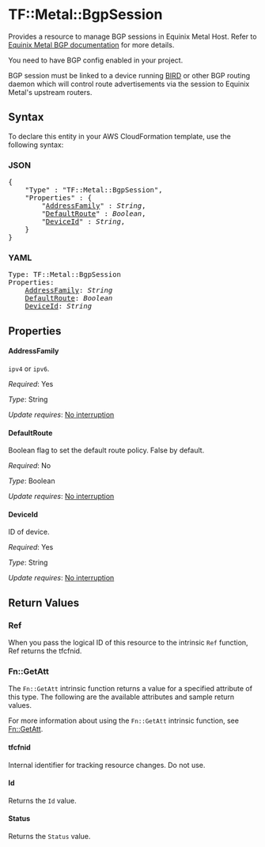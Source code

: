 # TF::Metal::BgpSession

Provides a resource to manage BGP sessions in Equinix Metal Host. Refer to [Equinix Metal BGP documentation](https://metal.equinix.com/developers/docs/networking/local-global-bgp/) for more details.

You need to have BGP config enabled in your project.

BGP session must be linked to a device running [BIRD](https://bird.network.cz) or other BGP routing daemon which will control route advertisements via the session to Equinix Metal's upstream routers.

## Syntax

To declare this entity in your AWS CloudFormation template, use the following syntax:

### JSON

<pre>
{
    "Type" : "TF::Metal::BgpSession",
    "Properties" : {
        "<a href="#addressfamily" title="AddressFamily">AddressFamily</a>" : <i>String</i>,
        "<a href="#defaultroute" title="DefaultRoute">DefaultRoute</a>" : <i>Boolean</i>,
        "<a href="#deviceid" title="DeviceId">DeviceId</a>" : <i>String</i>,
    }
}
</pre>

### YAML

<pre>
Type: TF::Metal::BgpSession
Properties:
    <a href="#addressfamily" title="AddressFamily">AddressFamily</a>: <i>String</i>
    <a href="#defaultroute" title="DefaultRoute">DefaultRoute</a>: <i>Boolean</i>
    <a href="#deviceid" title="DeviceId">DeviceId</a>: <i>String</i>
</pre>

## Properties

#### AddressFamily

`ipv4` or `ipv6`.

_Required_: Yes

_Type_: String

_Update requires_: [No interruption](https://docs.aws.amazon.com/AWSCloudFormation/latest/UserGuide/using-cfn-updating-stacks-update-behaviors.html#update-no-interrupt)

#### DefaultRoute

Boolean flag to set the default route policy. False by default.

_Required_: No

_Type_: Boolean

_Update requires_: [No interruption](https://docs.aws.amazon.com/AWSCloudFormation/latest/UserGuide/using-cfn-updating-stacks-update-behaviors.html#update-no-interrupt)

#### DeviceId

ID of device.

_Required_: Yes

_Type_: String

_Update requires_: [No interruption](https://docs.aws.amazon.com/AWSCloudFormation/latest/UserGuide/using-cfn-updating-stacks-update-behaviors.html#update-no-interrupt)

## Return Values

### Ref

When you pass the logical ID of this resource to the intrinsic `Ref` function, Ref returns the tfcfnid.

### Fn::GetAtt

The `Fn::GetAtt` intrinsic function returns a value for a specified attribute of this type. The following are the available attributes and sample return values.

For more information about using the `Fn::GetAtt` intrinsic function, see [Fn::GetAtt](https://docs.aws.amazon.com/AWSCloudFormation/latest/UserGuide/intrinsic-function-reference-getatt.html).

#### tfcfnid

Internal identifier for tracking resource changes. Do not use.

#### Id

Returns the <code>Id</code> value.

#### Status

Returns the <code>Status</code> value.


